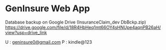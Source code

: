# GenInsure Web App

Database backup on Google Drive (InsuranceClaim_dev DbBckp.zip)
https://drive.google.com/file/d/18R4HbHeq1mt66OY4sHNUpe4aqnPB26aH/view?usp=drive_link

U : geninsure0@gmail.com P : kindle@123

